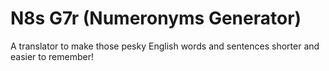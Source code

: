 N8s G7r (Numeronyms Generator)
==============================

A translator to make those pesky English words and sentences shorter and easier to remember!
